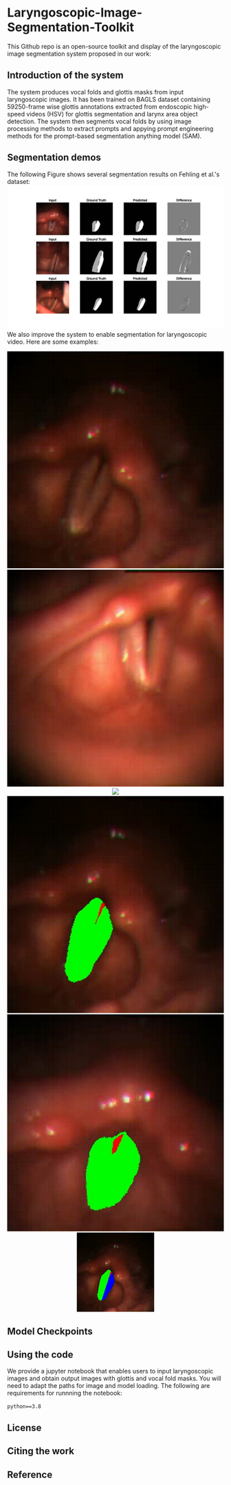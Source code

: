 # Laryngoscopic-Image-Segmentation-Toolkit
This Github repo is an open-source toolkit and display of the laryngoscopic image segmentation system proposed in our work: 

## Introduction of the system
The system produces vocal folds and glottis masks from input laryngoscopic images. It has been trained on BAGLS dataset containing 59250-frame wise glottis annotations extracted from endoscopic high-speed videos (HSV) for glottis segmentation and larynx area object detection. The system then segments vocal folds by using image processing methods to extract prompts and appying prompt engineering methods for the prompt-based segmentation anything model (SAM).
## Segmentation demos
The following Figure shows several segmentation results on Fehling et al.'s dataset:
![Page 1](https://github.com/EEugeneS/Laryngoscopic-Image-Segmentation-Toolkit/blob/main/Demos/results.jpg)
We also improve the system to enable segmentation for laryngoscopic video. Here are some examples: 

<div align=center>
  <img src="https://github.com/EEugeneS/Laryngoscopic-Image-Segmentation-Toolkit/blob/main/Demos/gif/video_1_tmp.gif">
  <img src="https://github.com/EEugeneS/Laryngoscopic-Image-Segmentation-Toolkit/blob/main/Demos/gif/video_2_tmp.gif">
  <img src="https://github.com/EEugeneS/Laryngoscopic-Image-Segmentation-Toolkit/blob/main/Demos/gif/video_3_tmp.gif">

  <img src="https://github.com/EEugeneS/Laryngoscopic-Image-Segmentation-Toolkit/blob/main/Demos/gif/video_masked_1.gif">
  <img src="https://github.com/EEugeneS/Laryngoscopic-Image-Segmentation-Toolkit/blob/main/Demos/gif/video_masked_2.gif">
  <img src="https://github.com/EEugeneS/Laryngoscopic-Image-Segmentation-Toolkit/blob/main/Demos/gif/video_masked_3.gif">
</div>

## Model Checkpoints

## Using the code
We provide a jupyter notebook that enables users to input laryngoscopic images and obtain output images with glottis and vocal fold masks. You will need to adapt the paths for image and model loading. 
The following are requirements for runnning the notebook:
```
python==3.8
```
## License

## Citing the work

## Reference
